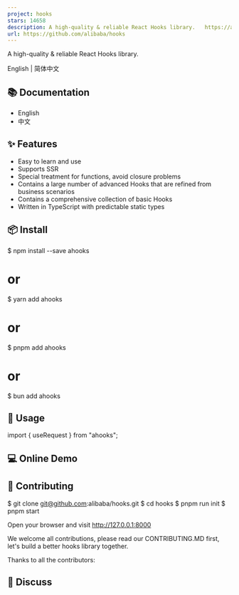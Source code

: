 ```yaml
---
project: hooks
stars: 14658
description: A high-quality & reliable React Hooks library.   https://alibaba.github.io/hooks/
url: https://github.com/alibaba/hooks
---
```


A high-quality & reliable React Hooks library.

English | 简体中文

📚 Documentation
----------------

-   English
-   中文

✨ Features
----------

-   Easy to learn and use
-   Supports SSR
-   Special treatment for functions, avoid closure problems
-   Contains a large number of advanced Hooks that are refined from business scenarios
-   Contains a comprehensive collection of basic Hooks
-   Written in TypeScript with predictable static types

📦 Install
----------

$ npm install --save ahooks
# or
$ yarn add ahooks
# or
$ pnpm add ahooks
# or
$ bun add ahooks

🔨 Usage
--------

import { useRequest } from "ahooks";

💻 Online Demo
--------------

🤝 Contributing
---------------

$ git clone git@github.com:alibaba/hooks.git
$ cd hooks
$ pnpm run init
$ pnpm start

Open your browser and visit http://127.0.0.1:8000

We welcome all contributions, please read our CONTRIBUTING.MD first, let's build a better hooks library together.

Thanks to all the contributors:

👥 Discuss
----------
